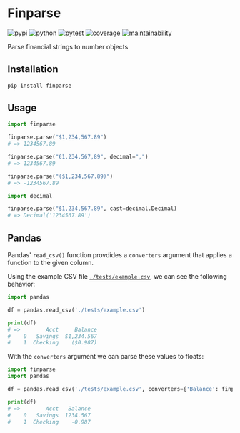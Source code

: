 # Finparse

![pypi](https://img.shields.io/pypi/v/finparse?color=yellow&logo=python&logoColor=eee&style=flat-square)
![python](https://img.shields.io/pypi/pyversions/finparse?logo=python&logoColor=eee&style=flat-square)
[![pytest](https://img.shields.io/github/workflow/status/amancevice/finparse/pytest?logo=github&style=flat-square)](https://github.com/amancevice/finparse/actions)
[![coverage](https://img.shields.io/codeclimate/coverage/amancevice/finparse?logo=code-climate&style=flat-square)](https://codeclimate.com/github/amancevice/finparse/test_coverage)
[![maintainability](https://img.shields.io/codeclimate/maintainability/amancevice/finparse?logo=code-climate&style=flat-square)](https://codeclimate.com/github/amancevice/finparse/maintainability)

Parse financial strings to number objects

## Installation

```bash
pip install finparse
```


## Usage

```python
import finparse

finparse.parse("$1,234,567.89")
# => 1234567.89

finparse.parse("€1.234.567,89", decimal=",")
# => 1234567.89

finparse.parse("($1,234,567.89)")
# => -1234567.89

import decimal

finparse.parse("$1,234,567.89", cast=decimal.Decimal)
# => Decimal('1234567.89')
```

## Pandas

Pandas' `read_csv()` function provdides a `converters` argument that applies a function to the given column.

Using the example CSV file [`./tests/example.csv`](./tests/example), we can see the following behavior:

```python
import pandas

df = pandas.read_csv('./tests/example.csv')

print(df)
# =>        Acct     Balance
#    0   Savings  $1,234.567
#    1  Checking    ($0.987)
```

With the `converters` argument we can parse these values to floats:

```python
import finparse
import pandas

df = pandas.read_csv('./tests/example.csv', converters={'Balance': finparse.parse})

print(df)
# =>        Acct   Balance
#    0   Savings  1234.567
#    1  Checking    -0.987
```
